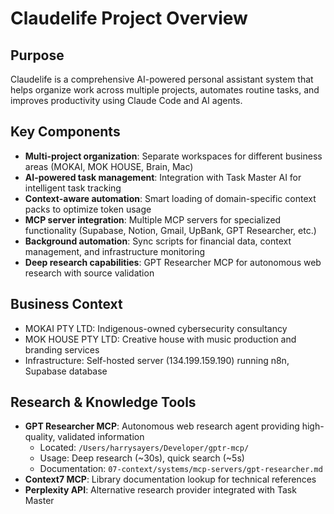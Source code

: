 # Claudelife Project Overview

## Purpose
Claudelife is a comprehensive AI-powered personal assistant system that helps organize work across multiple projects, automates routine tasks, and improves productivity using Claude Code and AI agents.

## Key Components
- **Multi-project organization**: Separate workspaces for different business areas (MOKAI, MOK HOUSE, Brain, Mac)
- **AI-powered task management**: Integration with Task Master AI for intelligent task tracking
- **Context-aware automation**: Smart loading of domain-specific context packs to optimize token usage
- **MCP server integration**: Multiple MCP servers for specialized functionality (Supabase, Notion, Gmail, UpBank, GPT Researcher, etc.)
- **Background automation**: Sync scripts for financial data, context management, and infrastructure monitoring
- **Deep research capabilities**: GPT Researcher MCP for autonomous web research with source validation

## Business Context
- MOKAI PTY LTD: Indigenous-owned cybersecurity consultancy
- MOK HOUSE PTY LTD: Creative house with music production and branding services
- Infrastructure: Self-hosted server (134.199.159.190) running n8n, Supabase database

## Research & Knowledge Tools
- **GPT Researcher MCP**: Autonomous web research agent providing high-quality, validated information
  - Located: `/Users/harrysayers/Developer/gptr-mcp/`
  - Usage: Deep research (~30s), quick search (~5s)
  - Documentation: `07-context/systems/mcp-servers/gpt-researcher.md`
- **Context7 MCP**: Library documentation lookup for technical references
- **Perplexity API**: Alternative research provider integrated with Task Master
